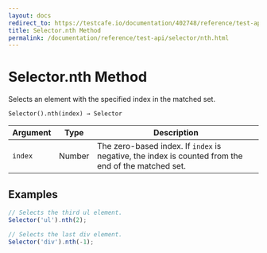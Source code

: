 ```yaml
---
layout: docs
redirect_to: https://testcafe.io/documentation/402748/reference/test-api/selector/nth
title: Selector.nth Method
permalink: /documentation/reference/test-api/selector/nth.html
---
```

# Selector.nth Method

Selects an element with the specified index in the matched set.

```text
Selector().nth(index) → Selector
```

Argument | Type   | Description
-------- | ------ | --------------
`index`  | Number | The zero-based index. If `index` is negative, the index is counted from the end of the matched set.

## Examples

```js
// Selects the third ul element.
Selector('ul').nth(2);

// Selects the last div element.
Selector('div').nth(-1);
```